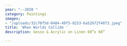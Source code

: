 ```yaml
---
year: "--2020 "
category: Paintings
images:
- "/uploads/32c70f5d-0484-49f5-8253-6a52672f4873.jpeg"
title: 'When Worlds Collide '
description: Gesso & Acrylic on Linen 60”x 60”

---
```

